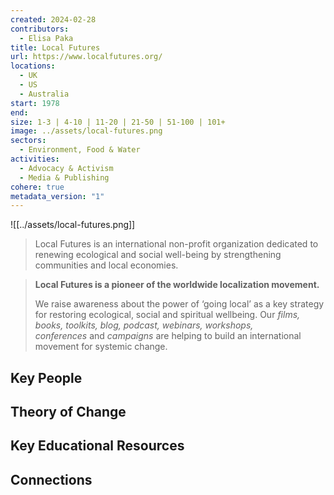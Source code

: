 ```yaml
---
created: 2024-02-28
contributors:
  - Elisa Paka
title: Local Futures
url: https://www.localfutures.org/
locations:
  - UK
  - US
  - Australia
start: 1978
end: 
size: 1-3 | 4-10 | 11-20 | 21-50 | 51-100 | 101+
image: ../assets/local-futures.png
sectors:
  - Environment, Food & Water
activities:
  - Advocacy & Activism
  - Media & Publishing
cohere: true
metadata_version: "1"
---
```


![[../assets/local-futures.png]]

> Local Futures is an international non-profit organization dedicated to renewing ecological and social well-being by strengthening communities and local economies.

> **Local Futures is a pioneer of the worldwide localization movement.**
> 
> We raise awareness about the power of ‘going local’ as a key strategy for restoring ecological, social and spiritual wellbeing. Our _films, books, toolkits, blog, podcast, webinars, workshops, conferences_ and _campaigns_ are helping to build an international movement for systemic change.

## Key People

## Theory of Change

## Key Educational Resources

## Connections










